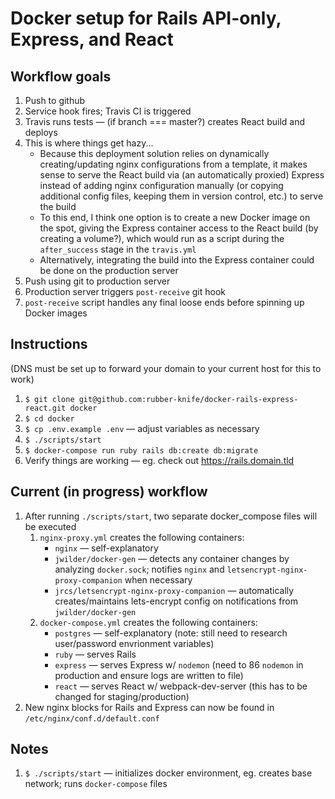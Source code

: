 # Docker setup for Rails API-only, Express, and React

## Workflow goals
1. Push to github
2. Service hook fires; Travis CI is triggered
3. Travis runs tests — (if branch === master?) creates React build and deploys
4. This is where things get hazy...
    - Because this deployment solution relies on dynamically creating/updating nginx configurations from a template, it makes sense to serve the React build via (an automatically proxied) Express instead of adding nginx configuration manually (or copying additional config files, keeping them in version control, etc.) to serve the build
    - To this end, I think one option is to create a new Docker image on the spot, giving the Express container access to the React build (by creating a volume?), which would run as a script during the `after_success` stage in the `travis.yml`
    - Alternatively, integrating the build into the Express container could be done on the production server
5. Push using git to production server
6. Production server triggers `post-receive` git hook
7. `post-receive` script handles any final loose ends before spinning up Docker images


## Instructions
(DNS must be set up to forward your domain to your current host for this to work)
1. `$ git clone git@github.com:rubber-knife/docker-rails-express-react.git docker`
2. `$ cd docker`
3. `$ cp .env.example .env` — adjust variables as necessary
3. `$ ./scripts/start`
5. `$ docker-compose run ruby rails db:create db:migrate`
6. Verify things are working — eg. check out https://rails.domain.tld

## Current (in progress) workflow
1. After running `./scripts/start`, two separate docker_compose files will be executed
    1. `nginx-proxy.yml` creates the following containers:
        - `nginx` — self-explanatory
        - `jwilder/docker-gen` — detects any container changes by analyzing `docker.sock`; notifies `nginx` and `letsencrypt-nginx-proxy-companion` when necessary
        - `jrcs/letsencrypt-nginx-proxy-companion` — automatically creates/maintains lets-encrypt config on notifications from `jwilder/docker-gen`
    2. `docker-compose.yml` creates the following containers:
        - `postgres` — self-explanatory (note: still need to research user/password envrionment variables)
        - `ruby` — serves Rails
        - `express` — serves Express w/ `nodemon` (need to 86 `nodemon` in production and ensure logs are written to file)
        - `react` — serves React w/ webpack-dev-server (this has to be changed for staging/production)
2. New nginx blocks for Rails and Express can now be found in `/etc/nginx/conf.d/default.conf`

## Notes
1. `$ ./scripts/start` — initializes docker environment, eg. creates base network; runs `docker-compose` files

